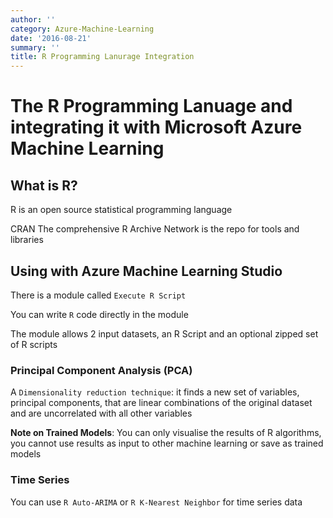 ```yaml
---
author: ''
category: Azure-Machine-Learning
date: '2016-08-21'
summary: ''
title: R Programming Lanurage Integration
---
```

# The R Programming Lanuage and integrating it with Microsoft Azure Machine Learning

## What is R?

R is an open source statistical programming language

CRAN The comprehensive R Archive Network is the repo for tools and libraries

## Using with Azure Machine Learning Studio

There is a module called `Execute R Script`

You can write `R` code directly in the module

The module allows 2 input datasets, an R Script and an optional zipped set of R scripts

### Principal Component Analysis (PCA)

A `Dimensionality reduction technique`: it finds a new set of variables, principal components, that are linear combinations of the original dataset and are uncorrelated with all other variables

**Note on Trained Models**: You can only visualise the results of R algorithms, you cannot use results as input to other machine learning or save as trained models

### Time Series

You can use `R Auto-ARIMA` or `R K-Nearest Neighbor` for time series data
